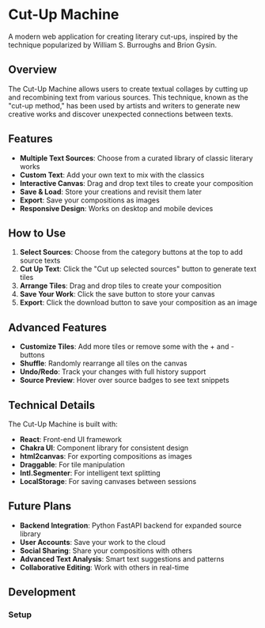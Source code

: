 # Cut-Up Machine

A modern web application for creating literary cut-ups, inspired by the technique popularized by William S. Burroughs and Brion Gysin.

## Overview

The Cut-Up Machine allows users to create textual collages by cutting up and recombining text from various sources. This technique, known as the "cut-up method," has been used by artists and writers to generate new creative works and discover unexpected connections between texts.

## Features

- **Multiple Text Sources**: Choose from a curated library of classic literary works
- **Custom Text**: Add your own text to mix with the classics
- **Interactive Canvas**: Drag and drop text tiles to create your composition
- **Save & Load**: Store your creations and revisit them later
- **Export**: Save your compositions as images
- **Responsive Design**: Works on desktop and mobile devices

## How to Use

1. **Select Sources**: Choose from the category buttons at the top to add source texts
2. **Cut Up Text**: Click the "Cut up selected sources" button to generate text tiles
3. **Arrange Tiles**: Drag and drop tiles to create your composition
4. **Save Your Work**: Click the save button to store your canvas
5. **Export**: Click the download button to save your composition as an image

## Advanced Features

- **Customize Tiles**: Add more tiles or remove some with the + and - buttons
- **Shuffle**: Randomly rearrange all tiles on the canvas
- **Undo/Redo**: Track your changes with full history support
- **Source Preview**: Hover over source badges to see text snippets

## Technical Details

The Cut-Up Machine is built with:

- **React**: Front-end UI framework
- **Chakra UI**: Component library for consistent design
- **html2canvas**: For exporting compositions as images
- **Draggable**: For tile manipulation
- **Intl.Segmenter**: For intelligent text splitting
- **LocalStorage**: For saving canvases between sessions

## Future Plans

- **Backend Integration**: Python FastAPI backend for expanded source library
- **User Accounts**: Save your work to the cloud
- **Social Sharing**: Share your compositions with others
- **Advanced Text Analysis**: Smart text suggestions and patterns
- **Collaborative Editing**: Work with others in real-time

## Development

### Setup
